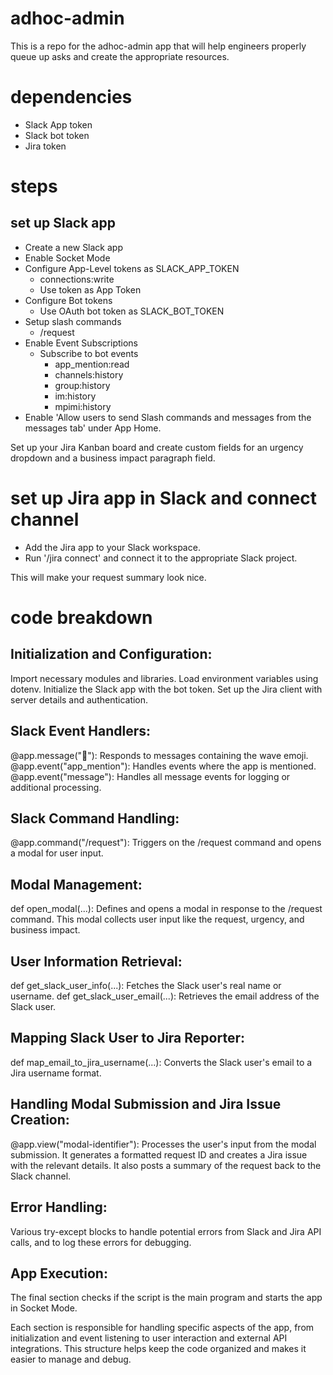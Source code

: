 # adhoc-admin
This is a repo for the adhoc-admin app that will help engineers properly queue up asks and create the appropriate resources.

# dependencies
- Slack App token
- Slack bot token
- Jira token

# steps

## set up Slack app
- Create a new Slack app
- Enable Socket Mode
- Configure App-Level tokens as SLACK_APP_TOKEN
    - connections:write
    - Use token as App Token
- Configure Bot tokens
    - Use OAuth bot token as SLACK_BOT_TOKEN
- Setup slash commands
    - /request
- Enable Event Subscriptions
    - Subscribe to bot events
        - app_mention:read
        - channels:history
        - group:history
        - im:history
        - mpimi:history
- Enable 'Allow users to send Slash commands and messages from the messages tab' under App Home.

Set up your Jira Kanban board and create custom fields for an urgency dropdown and a business impact paragraph field.

# set up Jira app in Slack and connect channel

- Add the Jira app to your Slack workspace.
- Run '/jira connect' and connect it to the appropriate Slack project.

This will make your request summary look nice.

# code breakdown

## Initialization and Configuration:

Import necessary modules and libraries.
Load environment variables using dotenv.
Initialize the Slack app with the bot token.
Set up the Jira client with server details and authentication.

## Slack Event Handlers:

@app.message(":wave:"): Responds to messages containing the wave emoji.
@app.event("app_mention"): Handles events where the app is mentioned.
@app.event("message"): Handles all message events for logging or additional processing.

## Slack Command Handling:

@app.command("/request"): Triggers on the /request command and opens a modal for user input.

## Modal Management:

def open_modal(...): Defines and opens a modal in response to the /request command. This modal collects user input like the request, urgency, and business impact.

## User Information Retrieval:

def get_slack_user_info(...): Fetches the Slack user's real name or username.
def get_slack_user_email(...): Retrieves the email address of the Slack user.

## Mapping Slack User to Jira Reporter:

def map_email_to_jira_username(...): Converts the Slack user's email to a Jira username format.

## Handling Modal Submission and Jira Issue Creation:

@app.view("modal-identifier"): Processes the user's input from the modal submission. It generates a formatted request ID and creates a Jira issue with the relevant details. It also posts a summary of the request back to the Slack channel.

## Error Handling:

Various try-except blocks to handle potential errors from Slack and Jira API calls, and to log these errors for debugging.

## App Execution:

The final section checks if the script is the main program and starts the app in Socket Mode.

Each section is responsible for handling specific aspects of the app, from initialization and event listening to user interaction and external API integrations. This structure helps keep the code organized and makes it easier to manage and debug.